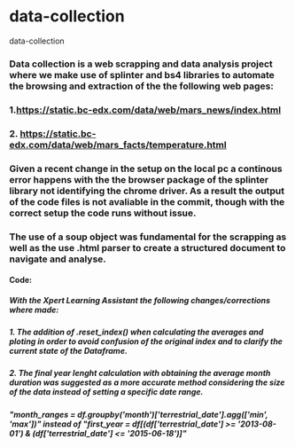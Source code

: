 # data-collection
data-collection
### Data collection is a web scrapping and data analysis project where we make use of splinter and bs4 libraries to automate the browsing and extraction of the the following web pages: 
### 1.https://static.bc-edx.com/data/web/mars_news/index.html
### 2. https://static.bc-edx.com/data/web/mars_facts/temperature.html
### Given a recent change in the setup on the local pc a continous error happens with the the browser package of the splinter library not identifying the chrome driver. As a result the output of the code files is not avaliable in the commit, though with the correct setup the code runs without issue.
### The use of a soup object was fundamental for the scrapping as well as the use .html parser to create a structured document to navigate and analyse.
#### Code: 
##### With the Xpert Learning Assistant the following changes/corrections where made:
##### 1. The addition of .reset_index() when calculating the averages and ploting in order to avoid confusion of the original index and to clarify the current state of the Dataframe.
##### 2. The final year lenght calculation with obtaining the average month duration was suggested as a more accurate method considering the size of the data instead of setting a specific date range.
##### "month_ranges = df.groupby('month')['terrestrial_date'].agg(['min', 'max'])" instead of "first_year = df[(df['terrestrial_date'] >= '2013-08-01') & (df['terrestrial_date'] <= '2015-06-18')]"
